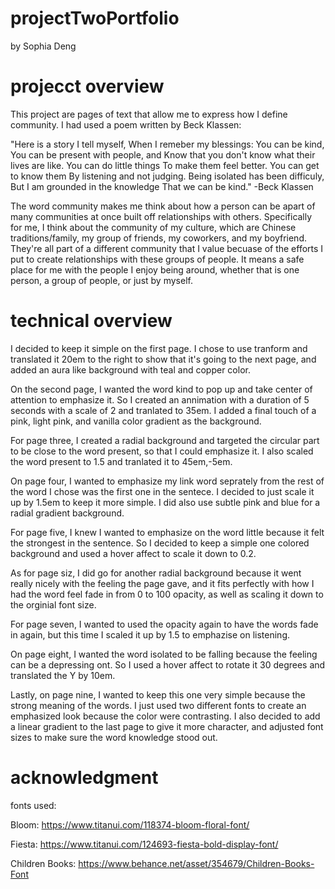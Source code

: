 # projectTwoPortfolio
by Sophia Deng

# projecct overview
This project are pages of text that allow me to express how I define community. I had used a poem written by Beck Klassen:

"Here is a story I tell myself,
When I remeber my blessings:
You can be kind,
You can be present with people, and
Know that you don't know what their lives are like.
You can do little things
To make them feel better.
You can get to know them
By listening and not judging.
Being isolated has been difficuly,
But I am grounded in the knowledge
That we can be kind." -Beck Klassen

The word community makes me think about how a person can be apart of many communities at once built off relationships with others. Specifically for me, I think about the community of my culture, which are Chinese traditions/family, my group of friends, my coworkers, and my boyfriend. They're all part of a different community that I value becuase of the efforts I put to create relationships with these groups of people. It means a safe place for me with the people I enjoy being around, whether that is one person, a group of people, or just by myself.

# technical overview
I decided to keep it simple on the first page. I chose to use tranform and translated it 20em to the right to show that it's going to the next page, and added an aura like background with teal and copper color.

On the second page, I wanted the word kind to pop up and take center of attention to emphasize it. So I  created an annimation with a duration of 5 seconds with a scale of 2 and tranlated to 35em. I added a final touch of a pink, light pink, and vanilla color gradient as the background.

For page three, I created a radial background and targeted the circular part to be close to the word present, so that I could emphasize it. I also scaled the word present to 1.5 and tranlated it to 45em,-5em.

On page four, I wanted to emphasize my link word seprately from the rest of the word I chose was the first one in the sentece. I decided to just scale it up by 1.5em to keep it more simple. I did also use subtle pink and blue for a radial gradient background.

For page five, I knew I wanted to emphasize on the word little because it felt the strongest in the sentence. So I decided to keep a simple one colored background and used a hover affect to scale it down to 0.2.

As for page siz, I did go for another radial background because it went really nicely with the feeling the page gave, and it fits perfectly with how I had the word feel fade in from 0 to 100 opacity, as well as scaling it down to the orginial font size.

For page seven, I wanted to used the opacity again to have the words fade in again, but this time I scaled it up by 1.5 to emphazise on listening.

On page eight, I wanted the word isolated to be falling because the feeling can be a depressing ont. So I used a hover affect to rotate it 30 degrees and translated the Y by 10em.

Lastly, on page nine, I wanted to keep this one very simple because the strong meaning of the words. I just used two different fonts to create an emphasized look because the color were contrasting. I also decided to add a linear gradient to the last page to give it more character, and adjusted font sizes to make sure the word knowledge stood out.

# acknowledgment
fonts used:
 
 Bloom: https://www.titanui.com/118374-bloom-floral-font/

 Fiesta: https://www.titanui.com/124693-fiesta-bold-display-font/

 Children Books: https://www.behance.net/asset/354679/Children-Books-Font